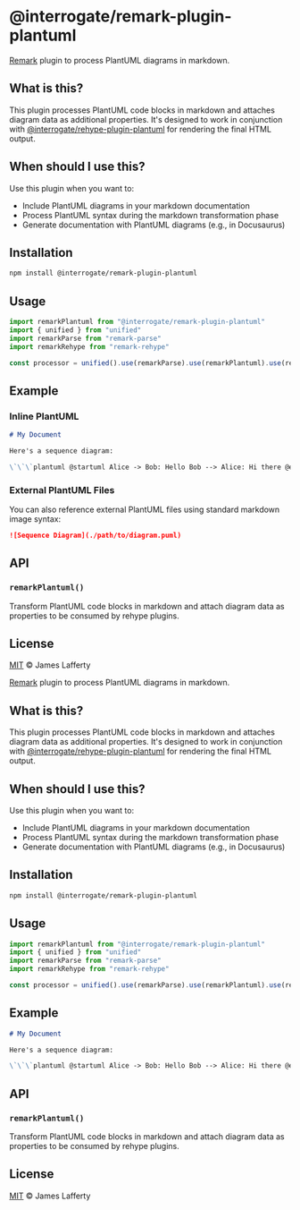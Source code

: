 # @interrogate/remark-plugin-plantuml

[Remark](https://github.com/remarkjs/remark) plugin to process PlantUML diagrams in markdown.

## What is this?

This plugin processes PlantUML code blocks in markdown and attaches diagram data as additional
properties. It's designed to work in conjunction with
[@interrogate/rehype-plugin-plantuml](https://github.com/james-lafferty/interrogate/tree/main/packages/rehype-plugin-plantuml)
for rendering the final HTML output.

## When should I use this?

Use this plugin when you want to:

- Include PlantUML diagrams in your markdown documentation
- Process PlantUML syntax during the markdown transformation phase
- Generate documentation with PlantUML diagrams (e.g., in Docusaurus)

## Installation

```bash
npm install @interrogate/remark-plugin-plantuml
```

## Usage

```js
import remarkPlantuml from "@interrogate/remark-plugin-plantuml"
import { unified } from "unified"
import remarkParse from "remark-parse"
import remarkRehype from "remark-rehype"

const processor = unified().use(remarkParse).use(remarkPlantuml).use(remarkRehype)
```

## Example

### Inline PlantUML

```markdown
# My Document

Here's a sequence diagram:

\`\`\`plantuml @startuml Alice -> Bob: Hello Bob --> Alice: Hi there @enduml \`\`\`
```

### External PlantUML Files

You can also reference external PlantUML files using standard markdown image syntax:

```markdown
![Sequence Diagram](./path/to/diagram.puml)
```

## API

### `remarkPlantuml()`

Transform PlantUML code blocks in markdown and attach diagram data as properties to be consumed by
rehype plugins.

## License

[MIT](LICENSE) © James Lafferty

[Remark](https://github.com/remarkjs/remark) plugin to process PlantUML diagrams in markdown.

## What is this?

This plugin processes PlantUML code blocks in markdown and attaches diagram data as additional
properties. It's designed to work in conjunction with
[@interrogate/rehype-plugin-plantuml](https://github.com/james-lafferty/interrogate/tree/main/packages/rehype-plugin-plantuml)
for rendering the final HTML output.

## When should I use this?

Use this plugin when you want to:

- Include PlantUML diagrams in your markdown documentation
- Process PlantUML syntax during the markdown transformation phase
- Generate documentation with PlantUML diagrams (e.g., in Docusaurus)

## Installation

```bash
npm install @interrogate/remark-plugin-plantuml
```

## Usage

```js
import remarkPlantuml from "@interrogate/remark-plugin-plantuml"
import { unified } from "unified"
import remarkParse from "remark-parse"
import remarkRehype from "remark-rehype"

const processor = unified().use(remarkParse).use(remarkPlantuml).use(remarkRehype)
```

## Example

```markdown
# My Document

Here's a sequence diagram:

\`\`\`plantuml @startuml Alice -> Bob: Hello Bob --> Alice: Hi there @enduml \`\`\`
```

## API

### `remarkPlantuml()`

Transform PlantUML code blocks in markdown and attach diagram data as properties to be consumed by
rehype plugins.

## License

[MIT](LICENSE) © James Lafferty
